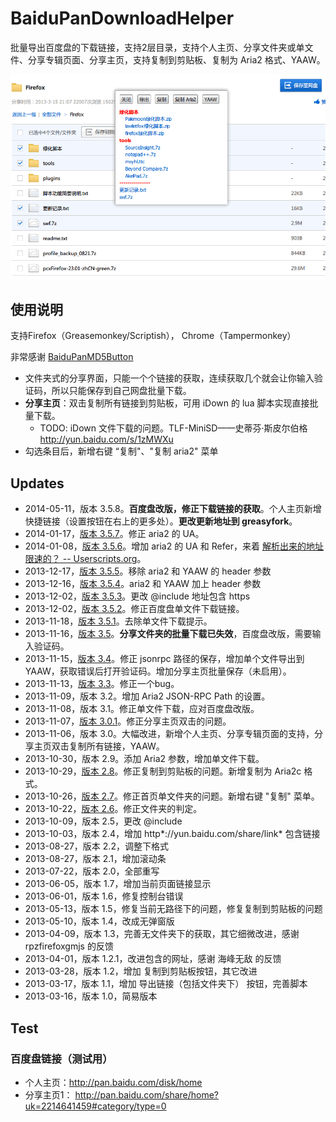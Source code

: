 BaiduPanDownloadHelper
======================

批量导出百度盘的下载链接，支持2层目录，支持个人主页、分享文件夹或单文件、分享专辑页面、分享主页，支持复制到剪贴板、复制为 Aria2 格式、YAAW。

![效果图](百度盘脚本.png)

## 使用说明

支持Firefox（Greasemonkey/Scriptish）， Chrome（Tampermonkey）

非常感谢 [BaiduPanMD5Button](https://userscripts.org/scripts/show/156906)

 - 文件夹式的分享界面，只能一个个链接的获取，连续获取几个就会让你输入验证码，所以只能保存到自己网盘批量下载。
 - **分享主页**：双击复制所有链接到剪贴板，可用 iDown 的 lua 脚本实现直接批量下载。
 	- TODO: iDown 文件下载的问题。TLF-MiniSD——史蒂芬·斯皮尔伯格 http://yun.baidu.com/s/1zMWXu
 - 勾选条目后，新增右键 “复制"、"复制 aria2" 菜单

Updates
-------

  - 2014-05-11，版本 3.5.8。**百度盘改版，修正下载链接的获取**。个人主页新增快捷链接（设置按钮在右上的更多处）。**更改更新地址到 greasyfork**。
  - 2014-01-17，[版本 3.5.7][0]。修正 aria2 的 UA。
  - 2014-01-08，[版本 3.5.6][1]。增加 aria2 的 UA 和 Refer，来着 [解析出来的地址限速的？ -- Userscripts.org][2]。
  - 2013-12-17，[版本 3.5.5][3]。移除 aria2 和 YAAW 的 header 参数
  - 2013-12-16，[版本 3.5.4][4]。aria2 和 YAAW 加上 header 参数
  - 2013-12-02，[版本 3.5.3][5]。更改 @include 地址包含 https
  - 2013-12-02，[版本 3.5.2][6]。修正百度盘单文件下载链接。
  - 2013-11-18，[版本 3.5.1][7]。去除单文件下载提示。
  - 2013-11-16，[版本 3.5][8]。**分享文件夹的批量下载已失效**，百度盘改版，需要输入验证码。
  - 2013-11-15，[版本 3.4][9]。修正 jsonrpc 路径的保存，增加单个文件导出到YAAW，获取错误后打开验证码。增加分享主页批量保存（未启用）。
  - 2013-11-13，[版本 3.3][10]。修正一个bug。
  - 2013-11-09，版本 3.2。增加 Aria2 JSON-RPC Path 的设置。
  - 2013-11-08，版本 3.1。修正单文件下载，应对百度盘改版。
  - 2013-11-07，[版本 3.0.1][11]。修正分享主页双击的问题。
  - 2013-11-06，版本 3.0。大幅改进，新增个人主页、分享专辑页面的支持，分享主页双击复制所有链接，YAAW。
  - 2013-10-30，版本 2.9。添加 Aria2 参数，增加单文件下载。
  - 2013-10-29，[版本 2.8][12]。修正复制到剪贴板的问题。新增复制为 Aria2c 格式。
  - 2013-10-26，[版本 2.7][13]。修正首页单文件夹的问题。新增右键 "复制" 菜单。
  - 2013-10-22，[版本 2.6][14]。修正文件夹的判定。
  - 2013-10-09，版本 2.5，更改 @include
  - 2013-10-03，版本 2.4，增加 http\*://yun.baidu.com/share/link\* 包含链接
  - 2013-08-27，版本 2.2，调整下格式
  - 2013-08-27，版本 2.1，增加滚动条
  - 2013-07-22，版本 2.0，全部重写
  - 2013-06-05，版本 1.7，增加当前页面链接显示
  - 2013-06-01，版本 1.6，修复控制台错误
  - 2013-05-13，版本 1.5，修复当前无路径下的问题，修复复制到剪贴板的问题
  - 2013-05-10，版本 1.4，改成无弹窗版
  - 2013-04-09，版本 1.3，完善无文件夹下的获取，其它细微改进，感谢 rpzfirefoxgmjs 的反馈
  - 2013-04-01，版本 1.2.1，改进包含的网址，感谢 海峰无敌 的反馈
  - 2013-03-28，版本 1.2，增加 复制到剪贴板按钮，其它改进
  - 2013-03-17，版本 1.1，增加 导出链接（包括文件夹下） 按钮，完善脚本
  - 2013-03-16，版本 1.0，简易版本

Test
----

### 百度盘链接（测试用）

- 个人主页：http://pan.baidu.com/disk/home
- 分享主页1： http://pan.baidu.com/share/home?uk=2214641459#category/type=0


[0]: http://userscripts.org/scripts/diff/162138/808570
[1]: http://userscripts.org/scripts/diff/162138/757990
[2]: http://userscripts.org/topics/136081?page=1#posts-557836
[3]: http://userscripts.org/scripts/diff/162138/693261
[4]: http://userscripts.org/scripts/diff/162138/692329
[5]: http://userscripts.org/scripts/diff/162138/686745
[6]: http://userscripts.org/scripts/diff/162138/686733
[7]: http://userscripts.org/scripts/diff/162138/671938
[8]: http://userscripts.org/scripts/diff/162138/669662
[9]: http://userscripts.org/scripts/diff/162138/669196
[10]: http://userscripts.org/scripts/diff/162138/668670
[11]: http://userscripts.org/scripts/diff/162138/665700
[12]: http://userscripts.org/scripts/diff/162138/659078
[13]: http://userscripts.org/scripts/diff/162138/656944
[14]: http://userscripts.org/scripts/diff/162138/655451